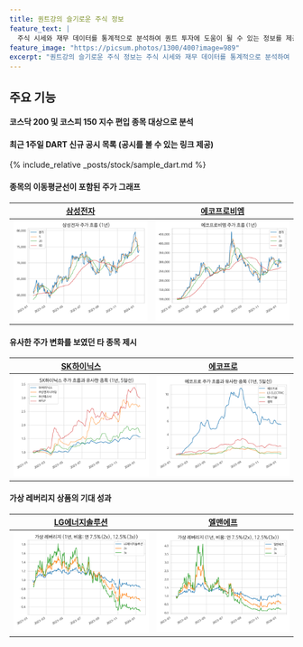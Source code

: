 ```yaml
---
title: 퀀트강의 슬기로운 주식 정보
feature_text: |
  주식 시세와 재무 데이터를 통계적으로 분석하여 퀀트 투자에 도움이 될 수 있는 정보를 제공합니다.
feature_image: "https://picsum.photos/1300/400?image=989"
excerpt: "퀀트강의 슬기로운 주식 정보는 주식 시세와 재무 데이터를 통계적으로 분석하여 퀀트 투자에 도움이 될 수 있는 정보를 제공합니다."
---
```


## 주요 기능

#### 코스닥 200 및 코스피 150 지수 편입 종목 대상으로 분석

#### 최근 1주일 DART 신규 공시 목록 (공시를 볼 수 있는 링크 제공)

{% include_relative _posts/stock/sample_dart.md %}

#### 종목의 이동평균선이 포함된 주가 그래프

|**[삼성전자](/005930/)**|**[에코프로비엠](/247540/)**|
|------------------------|----------------------------|
|[![삼성전자](assets/images/stock/005930.png)](/005930/)|[![에코프로비엠](assets/images/stock/247540.png)](/247540/)|

#### 유사한 주가 변화를 보였던 타 종목 제시

|**[SK하이닉스](/000660/)**|**[에코프로](/086520/)**|
|------------------------|----------------------------|
|[![SK하이닉스](assets/images/stock/000660_corr.png)](/000660/)|[![에코프로](assets/images/stock/086520_corr.png)](/086520/)|

#### 가상 레버리지 상품의 기대 성과

|**[LG에너지솔루션](/373220/)**|**[엘맨에프](/066970/)**|
|------------------------|----------------------------|
|[![LG에너지솔루션](assets/images/stock/373220_2x.png)](/373220/)|[![엘앤에프](assets/images/stock/066970_2x.png)](/066970/)|
